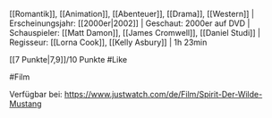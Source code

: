 [[Romantik]], [[Animation]], [[Abenteuer]], [[Drama]], [[Western]] | Erscheinungsjahr: [[2000er|2002]] | Geschaut: 2000er auf DVD | Schauspieler: [[Matt Damon]], [[James Cromwell]], [[Daniel Studi]] | Regisseur: [[Lorna Cook]], [[Kelly Asbury]] | 1h 23min

[[7 Punkte|7,9]]/10 Punkte #Like 


#Film 

Verfügbar bei: https://www.justwatch.com/de/Film/Spirit-Der-Wilde-Mustang